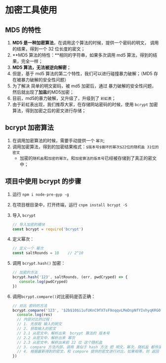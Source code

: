 # 加密工具使用

## MD5 的特性

1. **MD5 是一种加密算法**，在调用这个算法的时候，提供一个密码的明文， 调用的结果，得到一个 32 位长度的密文；
2. **MD5 算法的特性：**相同的字符串，如果多次调用 md5 算法，得到的结果，完全一样；
3. **MD5 算法，无法被逆向解密**；
4. 但是，基于 md5 算法的第二个特性，我们可以进行碰撞暴力破解；（MD5 存在被暴力破解的安全性问题）
5. 为了解决 简单的明文密码，被 md5 加密后，通过 暴力破解的安全性问题， 然后就出现了**加盐**的MD5加密；
6. 目前，md5的暴力破解，又升级了，升级到了 `彩虹表`；
7. 由于彩虹表出现，我们推荐大家，在存储网站密码的时候，使用 `bcrypt` 加密算法，得到加密之后的密文进行存储；



## bcrypt 加密算法

1. 在调用加密算法的时候，需要手动提供一个 `幂次`;
2. 调用加密算法，得到的加密结果格式：`$版本号$循环的幂次$22位的随机盐 31位的密文`
   - 加密的`随机盐`和`加密的幂次`，和`加密算法的版本号`已经被存储到了真正的密文中；



## 项目中使用 bcrypt 的步骤

1. 运行 `npm i node-pre-gyp -g` 

2. 在项目根目录中，打开终端，运行 `cnpm install bcrypt -S`

3. 导入 `bcrypt` 

   ```js
   // 导入加密的模块
   const bcrypt = require('bcrypt')
   ```

4. 定义幂次：

   ```js
   // 定义一个 幂次
   const saltRounds = 10    // 2^10
   ```

5. 调用 `bcrypt.hash()` 加密：

   ```js
   // 加密的方法
   bcrypt.hash('123', saltRounds, (err, pwdCryped) => {
      console.log(pwdCryped)
   })
   ```

6. 调用`bcrypt.compare()`对比密码是否正确：

   ```js
   // 对比 密码的方法
   bcrypt.compare('123', '$2b$10$i1ufUKnC9fXTsF9oqqvLMeDnpNfYIvhyqKRG03adiebNFPkjW3HPW', function(err, res) {
     console.log(res)
     // 内部对比的过程：
     // 1. 先获取 输入的明文
     // 2. 获取输入的密文
     // 2.1 从密文中，解析出来  bcrypt 算法的 版本号
     // 2.2 从密文中，解析出来 幂次
     // 2.3 从密文中，解析出来前 22 位 这个随机盐
     // 3. compare 方法内部，调用 类似于 hash 方法 把 明文，幂次，随机盐 都传递进去     最终得到正向加密后的密文
     // 4. 根据最新得到的密文，和 compare 提供的密文进行对比，如果相等，则 返回 true ，否则返回 false;
   })
   ```

   ​

## 